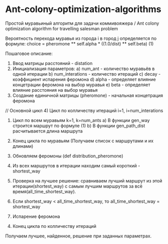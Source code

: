 # Ant-colony-optimization-algorithms
Простой муравьиный алгоритм для задачи коммивояжера / Ant colony optimization algorithm for travelling salesman problem

Вероятность перехода муравья из города i в город j определяется по формуле:
  choice = pheromone ** self.alpha * ((1.0/dist) ** self.beta)                (1)

Пошаговое описание:
1) Ввод матрицы расстояний - distation
2) Инициализация параметров:
a) num_ant - количество муравьёв в одной итерации
 b) num_interations - количество итераций
    c) decay - коэффициент испарения феромона
    d) alpha - определяет влияние концетрации феромона на выбор муравья
    e) beta - определяет влияние расстояния на выбор муравья
3) Создание единичной матрицы (pheromone) - начальная концетрация феромона

// Основной цикл
4) Цикл по колличеству итераций i=1, i=num_interations
  1. Цикл по всем муравьям k=1, k=num_ants
    a) В функции gen_way строится маршрут по формуле (1)
    b) В функции gen_path_dist расчитывается длина маршрута
  2. Конец цикла по муравьям (Получаем список с маршрутами и их длинами)
  
  3. Обновляем феромоны (def distribution_pheromone)
  
  4. Из всех маршрутов в итерации находим самый короткий - shortest_way
  5. Проверка на лучшее решение: сравниваем лучший маршрут из этой итерации(shortest_way) с самым лучшим маршрутов за всё
  время(all_time_shortest_way).
  6. Если shortest_way < all_time_shortest_way, то all_time_shortest_way = shortest_way
  
  7. Испарение феромона

4) Конец цикла по колличеству итераций

Получаем лучшее, найденное, решение при заданных параметрах.
  

    
    
